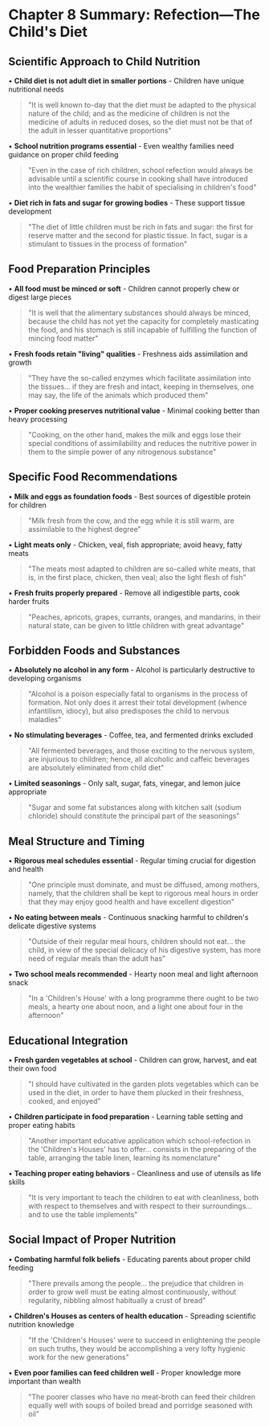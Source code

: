 # Chapter 8 Summary: Refection—The Child's Diet

## Scientific Approach to Child Nutrition
• **Child diet is not adult diet in smaller portions** - Children have unique nutritional needs
> "It is well known to-day that the diet must be adapted to the physical nature of the child; and as the medicine of children is not the medicine of adults in reduced doses, so the diet must not be that of the adult in lesser quantitative proportions"

• **School nutrition programs essential** - Even wealthy families need guidance on proper child feeding
> "Even in the case of rich children, school refection would always be advisable until a scientific course in cooking shall have introduced into the wealthier families the habit of specialising in children's food"

• **Diet rich in fats and sugar for growing bodies** - These support tissue development
> "The diet of little children must be rich in fats and sugar: the first for reserve matter and the second for plastic tissue. In fact, sugar is a stimulant to tissues in the process of formation"

## Food Preparation Principles
• **All food must be minced or soft** - Children cannot properly chew or digest large pieces
> "It is well that the alimentary substances should always be minced, because the child has not yet the capacity for completely masticating the food, and his stomach is still incapable of fulfilling the function of mincing food matter"

• **Fresh foods retain "living" qualities** - Freshness aids assimilation and growth
> "They have the so-called enzymes which facilitate assimilation into the tissues... if they are fresh and intact, keeping in themselves, one may say, the life of the animals which produced them"

• **Proper cooking preserves nutritional value** - Minimal cooking better than heavy processing
> "Cooking, on the other hand, makes the milk and eggs lose their special conditions of assimilability and reduces the nutritive power in them to the simple power of any nitrogenous substance"

## Specific Food Recommendations
• **Milk and eggs as foundation foods** - Best sources of digestible protein for children
> "Milk fresh from the cow, and the egg while it is still warm, are assimilable to the highest degree"

• **Light meats only** - Chicken, veal, fish appropriate; avoid heavy, fatty meats
> "The meats most adapted to children are so-called white meats, that is, in the first place, chicken, then veal; also the light flesh of fish"

• **Fresh fruits properly prepared** - Remove all indigestible parts, cook harder fruits
> "Peaches, apricots, grapes, currants, oranges, and mandarins, in their natural state, can be given to little children with great advantage"

## Forbidden Foods and Substances
• **Absolutely no alcohol in any form** - Alcohol is particularly destructive to developing organisms
> "Alcohol is a poison especially fatal to organisms in the process of formation. Not only does it arrest their total development (whence infantilism, idiocy), but also predisposes the child to nervous maladies"

• **No stimulating beverages** - Coffee, tea, and fermented drinks excluded
> "All fermented beverages, and those exciting to the nervous system, are injurious to children; hence, all alcoholic and caffeic beverages are absolutely eliminated from child diet"

• **Limited seasonings** - Only salt, sugar, fats, vinegar, and lemon juice appropriate
> "Sugar and some fat substances along with kitchen salt (sodium chloride) should constitute the principal part of the seasonings"

## Meal Structure and Timing
• **Rigorous meal schedules essential** - Regular timing crucial for digestion and health
> "One principle must dominate, and must be diffused, among mothers, namely, that the children shall be kept to rigorous meal hours in order that they may enjoy good health and have excellent digestion"

• **No eating between meals** - Continuous snacking harmful to children's delicate digestive systems
> "Outside of their regular meal hours, children should not eat... the child, in view of the special delicacy of his digestive system, has more need of regular meals than the adult has"

• **Two school meals recommended** - Hearty noon meal and light afternoon snack
> "In a 'Children's House' with a long programme there ought to be two meals, a hearty one about noon, and a light one about four in the afternoon"

## Educational Integration
• **Fresh garden vegetables at school** - Children can grow, harvest, and eat their own food
> "I should have cultivated in the garden plots vegetables which can be used in the diet, in order to have them plucked in their freshness, cooked, and enjoyed"

• **Children participate in food preparation** - Learning table setting and proper eating habits
> "Another important educative application which school-refection in the 'Children's Houses' has to offer... consists in the preparing of the table, arranging the table linen, learning its nomenclature"

• **Teaching proper eating behaviors** - Cleanliness and use of utensils as life skills
> "It is very important to teach the children to eat with cleanliness, both with respect to themselves and with respect to their surroundings... and to use the table implements"

## Social Impact of Proper Nutrition
• **Combating harmful folk beliefs** - Educating parents about proper child feeding
> "There prevails among the people... the prejudice that children in order to grow well must be eating almost continuously, without regularity, nibbling almost habitually a crust of bread"

• **Children's Houses as centers of health education** - Spreading scientific nutrition knowledge
> "If the 'Children's Houses' were to succeed in enlightening the people on such truths, they would be accomplishing a very lofty hygienic work for the new generations"

• **Even poor families can feed children well** - Proper knowledge more important than wealth
> "The poorer classes who have no meat-broth can feed their children equally well with soups of boiled bread and porridge seasoned with oil"
